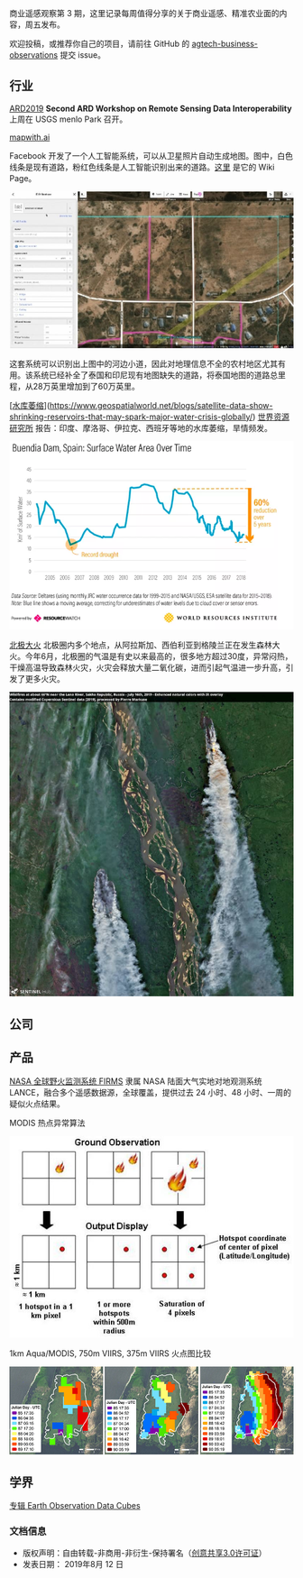 商业遥感观察第 3 期，这里记录每周值得分享的关于商业遥感、精准农业面的内容，周五发布。

欢迎投稿，或推荐你自己的项目，请前往 GitHub 的 [agtech-business-observations](https://github.com/suredream/agtech-business-observations/issues/new) 提交 issue。



## 行业



[ARD2019](https://www.ard.zone/ard19)  **Second ARD Workshop on Remote Sensing Data Interoperability**上周在 USGS menlo Park 召开。

[mapwith.ai](https://tech.fb.com/ai-is-supercharging-the-creation-of-maps-around-the-world/)

Facebook 开发了一个人工智能系统，可以从卫星照片自动生成地图。图中，白色线条是现有道路，粉红色线条是人工智能识别出来的道路。[这里](https://github.com/facebookmicrosites/Open-Mapping-At-Facebook/wiki/FAQ) 是它的 Wiki Page。

![img](./images/bg2019072403.jpg)

这套系统可以识别出上图中的河边小道，因此对地理信息不全的农村地区尤其有用。该系统已经补全了泰国和印尼现有地图缺失的道路，将泰国地图的道路总里程，从28万英里增加到了60万英里。



[[水库萎缩](https://www.geospatialworld.net/blogs/satellite-data-show-shrinking-reservoirs-that-may-spark-major-water-crisis-globally/)](https://www.geospatialworld.net/blogs/satellite-data-show-shrinking-reservoirs-that-may-spark-major-water-crisis-globally/) [世界资源研究所](http://www.wri.org.cn/about) 报告：印度、摩洛哥、伊拉克、西班牙等地的水库萎缩，旱情频发。

![img](./images/Screen-Shot-2019-06-30-at-1.31.46-PM.png)



[北极大火](https://earther.gizmodo.com/satellite-images-show-vast-swaths-of-the-arctic-on-fire-1836500468) 北极圈内多个地点，从阿拉斯加、西伯利亚到格陵兰正在发生森林大火。今年6月，北极圈的气温是有史以来最高的，很多地方超过30度，异常闷热，干燥高温导致森林火灾，火灾会释放大量二氧化碳，进而引起气温进一步升高，引发了更多火灾。

![img](./images/bg2019072102.jpg)

## 公司

## 产品

[NASA 全球野火监测系统 FIRMS](https://earthdata.nasa.gov/learn/articles/wildfires-cant-hide-from-earth-observing-satellites) 隶属 NASA 陆面大气实地对地观测系统 LANCE，融合多个遥感数据源，全球覆盖，提供过去 24 小时、48 小时、一周的疑似火点结果。

MODIS 热点异常算法

![Image showing how a MODIS-detected hotspot or other thermal anomaly is plotted within a 1-km2 pixel; ground observation vs. hotspot output display.](./images/MODIS_1_km_hot_spot.jpg)



1km Aqua/MODIS, 750m VIIRS, 375m VIIRS 火点图比较

![Three images showing a comparison of thermal anomaly detection](./images/MODIS-VIIRS_comparison.jpg)



## 学界

[专辑 Earth Observation Data Cubes](https://www.mdpi.com/journal/data/special_issues/EODC) 



### 文档信息

- 版权声明：自由转载-非商用-非衍生-保持署名（[创意共享3.0许可证](http://creativecommons.org/licenses/by-nc-nd/3.0/deed.zh)）
- 发表日期： 2019年8月 12 日